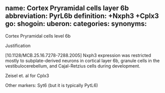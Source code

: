 name: Cortex Pryramidal cells layer 6b
abbreviation: PyrL6b
definition: +Nxph3 +Cplx3
go:
shogoin: 
uberon:
categories:
synonyms:
---

Cortex Pryramidal cells level 6b

Justification

[10.1128/MCB.25.16.7278-7288.2005] Nxph3 expression was restricted mostly to subplate-derived neurons in cortical layer 6b, granule cells in the vestibulocerebellum, and Cajal-Retzius cells during development. 

Zeisel et. al for Cplx3

Other markers:
Syt6 (but it is typically PytL6)